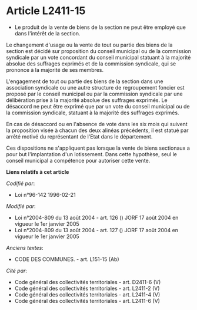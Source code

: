 # Article L2411-15

- Le produit de la vente de biens de la section ne peut être employé que dans l'intérêt de la section.

Le changement d'usage ou la vente de tout ou partie des biens de la section est décidé sur proposition du conseil municipal
ou de la commission syndicale par un vote concordant du conseil municipal statuant à la majorité absolue des suffrages
exprimés et de la commission syndicale, qui se prononce à la majorité de ses membres.

L'engagement de tout ou partie des biens de la section dans une association syndicale ou une autre structure de regroupement
foncier est proposé par le conseil municipal ou par la commission syndicale par une délibération prise à la majorité absolue
des suffrages exprimés. Le désaccord ne peut être exprimé que par un vote du conseil municipal ou de la commission syndicale,
statuant à la majorité des suffrages exprimés.

En cas de désaccord ou en l'absence de vote dans les six mois qui suivent la proposition visée à chacun des deux alinéas
précédents, il est statué par arrêté motivé du représentant de l'Etat dans le département.

Ces dispositions ne s'appliquent pas lorsque la vente de biens sectionaux a pour but l'implantation d'un lotissement. Dans
cette hypothèse, seul le conseil municipal a compétence pour autoriser cette vente.

**Liens relatifs à cet article**

_Codifié par_:

  - Loi n°96-142 1996-02-21

_Modifié par_:

  - Loi n°2004-809 du 13 août 2004 - art. 126 () JORF 17 août 2004 en vigueur le 1er janvier 2005
  - Loi n°2004-809 du 13 août 2004 - art. 127 () JORF 17 août 2004 en vigueur le 1er janvier 2005

_Anciens textes_:

  - CODE DES COMMUNES. - art. L151-15 (Ab)

_Cité par_:

  - Code général des collectivités territoriales - art. D2411-6 (V)
  - Code général des collectivités territoriales - art. L2411-2 (V)
  - Code général des collectivités territoriales - art. L2411-4 (V)
  - Code général des collectivités territoriales - art. L2411-6 (V)
